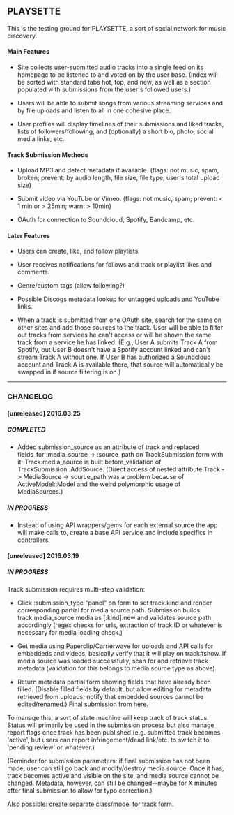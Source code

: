 ## PLAYSETTE

This is the testing ground for PLAYSETTE, a sort of social network for music discovery.

#### Main Features

- Site collects user-submitted audio tracks into a single feed on its homepage to be listened to and voted on by the user base. (Index will be sorted with standard tabs hot, top, and new, as well as a section populated with submissions from the user's followed users.)

- Users will be able to submit songs from various streaming services and by file uploads and listen to all in one cohesive place.

- User profiles will display timelines of their submissions and liked tracks, lists of followers/following, and (optionally) a short bio, photo, social media links, etc.

#### Track Submission Methods

- Upload MP3 and detect metadata if available. (flags: not music, spam, broken; prevent: by audio length, file size, file type, user's total upload size)

- Submit video via YouTube or Vimeo. (flags: not music, spam; prevent: < 1 min or > 25min; warn: > 10min)

- OAuth for connection to Soundcloud, Spotify, Bandcamp, etc.

#### Later Features

- Users can create, like, and follow playlists.

- User receives notifications for follows and track or playlist likes and comments.

- Genre/custom tags (allow following?)

- Possible Discogs metadata lookup for untagged uploads and YouTube links.

- When a track is submitted from one OAuth site, search for the same on other sites and add those sources to the track.  User will be able to filter out tracks from services he can't access or will be shown the same track from a service he has linked.  (E.g., User A submits Track A from Spotify, but User B doesn't have a Spotify account linked and can't stream Track A without one.  If User B has authorized a Soundcloud account and Track A is available there, that source will automatically be swapped in if source filtering is on.)

---

### CHANGELOG

#### [unreleased] 2016.03.25

##### COMPLETED

- Added submission_source as an attribute of track and replaced fields_for :media_source -> :source_path on TrackSubmission form with it; Track.media_source is built before_validation of TrackSubmission::AddSource.  (Direct access of nested attribute Track -> MediaSource -> source_path was a problem because of ActiveModel::Model and the weird polymorphic usage of MediaSources.)

##### IN PROGRESS

- Instead of using API wrappers/gems for each external source the app will make calls to, create a base API service and include specifics in controllers.

#### [unreleased] 2016.03.19

##### IN PROGRESS

Track submission requires multi-step validation:

- Click :submission_type "panel" on form to set track.kind and render corresponding partial for media source path.  Submission builds track.media_source.media as [:kind].new and validates source path accordingly (regex checks for urls, extraction of track ID or whatever is necessary for media loading check.)

- Get media using Paperclip/Carrierwave for uploads and API calls for embeddeds and videos, basically verify that it will play on track#show. If media source was loaded successfully, scan for and retrieve track metadata (validation for this belongs to media source type as above).

- Return metadata partial form showing fields that have already been filled.  (Disable filled fields by default, but allow editing for metadata retrieved from uploads; notify that embedded sources cannot be edited/renamed.)  Final submission from here.

To manage this, a sort of state machine will keep track of track status.  Status will primarily be used in the submission process but also manage report flags once track has been published (e.g. submitted track becomes 'active', but users can report infringement/dead link/etc. to switch it to 'pending review' or whatever.)

(Reminder for submission parameters: if final submission has not been made, user can still go back and modify/destroy media source.  Once it has, track becomes active and visible on the site, and media source cannot be changed.  Metadata, however, can still be changed--maybe for X minutes after final submission to allow for typo correction.)

Also possible: create separate class/model for track form.
